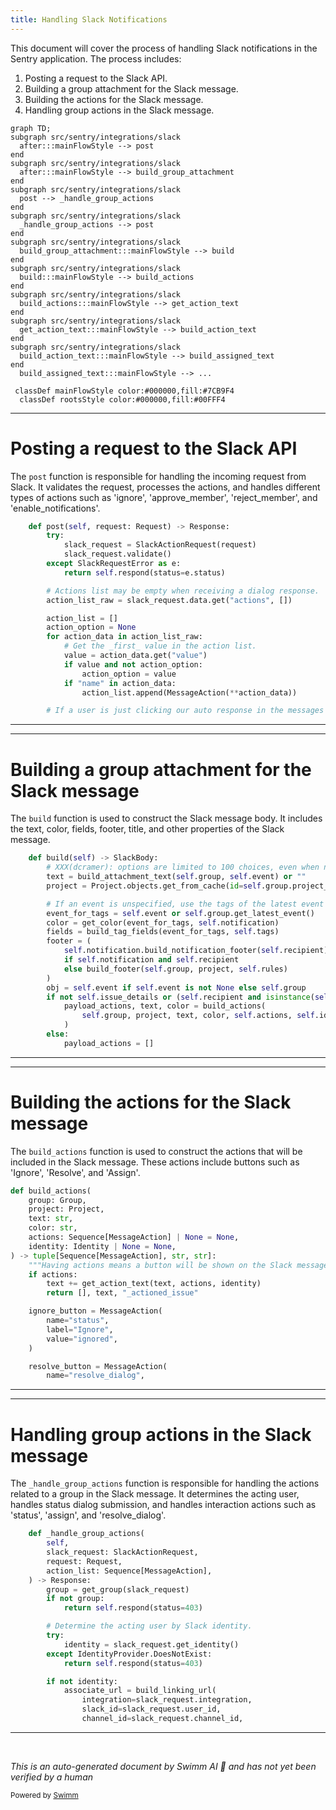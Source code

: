 ```yaml
---
title: Handling Slack Notifications
---
```

This document will cover the process of handling Slack notifications in the Sentry application. The process includes:

1. Posting a request to the Slack API.
2. Building a group attachment for the Slack message.
3. Building the actions for the Slack message.
4. Handling group actions in the Slack message.

```mermaid
graph TD;
subgraph src/sentry/integrations/slack
  after:::mainFlowStyle --> post
end
subgraph src/sentry/integrations/slack
  after:::mainFlowStyle --> build_group_attachment
end
subgraph src/sentry/integrations/slack
  post --> _handle_group_actions
end
subgraph src/sentry/integrations/slack
  _handle_group_actions --> post
end
subgraph src/sentry/integrations/slack
  build_group_attachment:::mainFlowStyle --> build
end
subgraph src/sentry/integrations/slack
  build:::mainFlowStyle --> build_actions
end
subgraph src/sentry/integrations/slack
  build_actions:::mainFlowStyle --> get_action_text
end
subgraph src/sentry/integrations/slack
  get_action_text:::mainFlowStyle --> build_action_text
end
subgraph src/sentry/integrations/slack
  build_action_text:::mainFlowStyle --> build_assigned_text
end
  build_assigned_text:::mainFlowStyle --> ...

 classDef mainFlowStyle color:#000000,fill:#7CB9F4
  classDef rootsStyle color:#000000,fill:#00FFF4
```

<SwmSnippet path="/src/sentry/integrations/slack/endpoints/action.py" line="364">

---

# Posting a request to the Slack API

The `post` function is responsible for handling the incoming request from Slack. It validates the request, processes the actions, and handles different types of actions such as 'ignore', 'approve_member', 'reject_member', and 'enable_notifications'.

```python
    def post(self, request: Request) -> Response:
        try:
            slack_request = SlackActionRequest(request)
            slack_request.validate()
        except SlackRequestError as e:
            return self.respond(status=e.status)

        # Actions list may be empty when receiving a dialog response.
        action_list_raw = slack_request.data.get("actions", [])

        action_list = []
        action_option = None
        for action_data in action_list_raw:
            # Get the _first_ value in the action list.
            value = action_data.get("value")
            if value and not action_option:
                action_option = value
            if "name" in action_data:
                action_list.append(MessageAction(**action_data))

        # If a user is just clicking our auto response in the messages tab we just return a 200
```

---

</SwmSnippet>

<SwmSnippet path="/src/sentry/integrations/slack/message_builder/issues.py" line="333">

---

# Building a group attachment for the Slack message

The `build` function is used to construct the Slack message body. It includes the text, color, fields, footer, title, and other properties of the Slack message.

```python
    def build(self) -> SlackBody:
        # XXX(dcramer): options are limited to 100 choices, even when nested
        text = build_attachment_text(self.group, self.event) or ""
        project = Project.objects.get_from_cache(id=self.group.project_id)

        # If an event is unspecified, use the tags of the latest event (if one exists).
        event_for_tags = self.event or self.group.get_latest_event()
        color = get_color(event_for_tags, self.notification)
        fields = build_tag_fields(event_for_tags, self.tags)
        footer = (
            self.notification.build_notification_footer(self.recipient)
            if self.notification and self.recipient
            else build_footer(self.group, project, self.rules)
        )
        obj = self.event if self.event is not None else self.group
        if not self.issue_details or (self.recipient and isinstance(self.recipient, Team)):
            payload_actions, text, color = build_actions(
                self.group, project, text, color, self.actions, self.identity
            )
        else:
            payload_actions = []
```

---

</SwmSnippet>

<SwmSnippet path="/src/sentry/integrations/slack/message_builder/issues.py" line="207">

---

# Building the actions for the Slack message

The `build_actions` function is used to construct the actions that will be included in the Slack message. These actions include buttons such as 'Ignore', 'Resolve', and 'Assign'.

```python
def build_actions(
    group: Group,
    project: Project,
    text: str,
    color: str,
    actions: Sequence[MessageAction] | None = None,
    identity: Identity | None = None,
) -> tuple[Sequence[MessageAction], str, str]:
    """Having actions means a button will be shown on the Slack message e.g. ignore, resolve, assign."""
    if actions:
        text += get_action_text(text, actions, identity)
        return [], text, "_actioned_issue"

    ignore_button = MessageAction(
        name="status",
        label="Ignore",
        value="ignored",
    )

    resolve_button = MessageAction(
        name="resolve_dialog",
```

---

</SwmSnippet>

<SwmSnippet path="/src/sentry/integrations/slack/endpoints/action.py" line="256">

---

# Handling group actions in the Slack message

The `_handle_group_actions` function is responsible for handling the actions related to a group in the Slack message. It determines the acting user, handles status dialog submission, and handles interaction actions such as 'status', 'assign', and 'resolve_dialog'.

```python
    def _handle_group_actions(
        self,
        slack_request: SlackActionRequest,
        request: Request,
        action_list: Sequence[MessageAction],
    ) -> Response:
        group = get_group(slack_request)
        if not group:
            return self.respond(status=403)

        # Determine the acting user by Slack identity.
        try:
            identity = slack_request.get_identity()
        except IdentityProvider.DoesNotExist:
            return self.respond(status=403)

        if not identity:
            associate_url = build_linking_url(
                integration=slack_request.integration,
                slack_id=slack_request.user_id,
                channel_id=slack_request.channel_id,
```

---

</SwmSnippet>

&nbsp;

*This is an auto-generated document by Swimm AI 🌊 and has not yet been verified by a human*

<SwmMeta version="3.0.0" repo-id="Z2l0aHViJTNBJTNBZGVtby1zZW50cnklM0ElM0Fzd2ltbWlv" repo-name="demo-sentry"><sup>Powered by [Swimm](/)</sup></SwmMeta>
